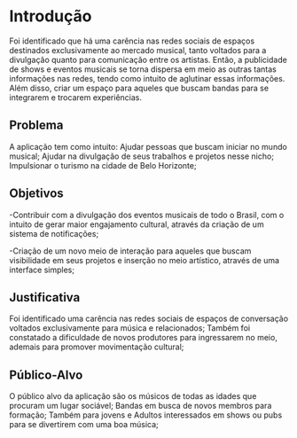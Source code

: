 # Introdução

  Foi identificado que há uma carência nas redes sociais de espaços destinados exclusivamente ao mercado musical, tanto voltados para a divulgação quanto para comunicação entre os artistas. Então, a publicidade de shows e eventos musicais se torna dispersa em meio as outras tantas informações nas redes, tendo como intuito de aglutinar essas informações. Além disso, criar um espaço para aqueles que buscam bandas para se integrarem e trocarem experiências. 

## Problema
  A aplicação tem como intuito: Ajudar pessoas que buscam iniciar no mundo musical; Ajudar na divulgação de seus trabalhos e projetos nesse nicho; Impulsionar o turismo na cidade de Belo Horizonte;




## Objetivos

-Contribuir com a divulgação dos eventos musicais de todo o Brasil, com o intuito de gerar maior engajamento cultural, através da criação de um sistema de notificações; 


-Criação de um novo meio de interação para aqueles que buscam visibilidade em seus projetos e inserção no meio artístico, através de uma interface simples;
 


## Justificativa

  Foi identificado uma carência nas redes sociais de espaços de conversação voltados exclusivamente para música e relacionados; Também foi constatado a dificuldade de novos produtores para ingressarem no meio, ademais para promover movimentação cultural;



## Público-Alvo

 O público alvo da aplicação são os músicos de todas as idades que procuram um lugar sociável; Bandas em busca de novos membros para formação; Também para jovens e Adultos interessados em shows ou pubs para se divertirem com uma boa música;



